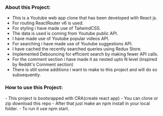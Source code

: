 <h3>About this Project:</h3>

- This is a Youtube web app clone that has been developed with React js.
- For routing ReactRouter v6 is used.
- For styling i have made use of TailwindCSS.
- The data is used is coming from Youtube public API.
- I have made use of Youtube popular videos API.
- For searching i have made use of Youtube suggestions API.
- I have cached the recently searched queries using Redux Store.
- Implemented Debouncing for efficient search by making fewer API calls.
- For the comment section i have made it as nested upto N level (inspired by Reddit's Comment section)
- There is still some additions i want to make to this project and will do so subsequently.

<h3>How to use this Project:</h3>
- This project is bootsrapped with CRA(create react app)
- You can clone or zip download this repo
- After that just make an npm install in your local folder.
- To run it use npm start.
